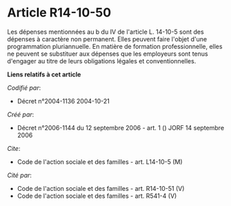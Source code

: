 # Article R14-10-50

Les dépenses mentionnées au b du IV de l'article L. 14-10-5 sont des dépenses à caractère non permanent. Elles peuvent faire
l'objet d'une programmation pluriannuelle. En matière de formation professionnelle, elles ne peuvent se substituer aux
dépenses que les employeurs sont tenus d'engager au titre de leurs obligations légales et conventionnelles.

**Liens relatifs à cet article**

_Codifié par_:

  - Décret n°2004-1136 2004-10-21

_Créé par_:

  - Décret n°2006-1144 du 12 septembre 2006 - art. 1 () JORF 14 septembre 2006

_Cite_:

  - Code de l'action sociale et des familles - art. L14-10-5 (M)

_Cité par_:

  - Code de l'action sociale et des familles - art. R14-10-51 (V)
  - Code de l'action sociale et des familles - art. R541-4 (V)

